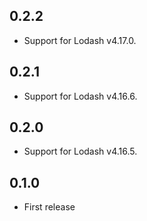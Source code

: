 ## 0.2.2

* Support for Lodash v4.17.0.

## 0.2.1

* Support for Lodash v4.16.6.

## 0.2.0

* Support for Lodash v4.16.5.

## 0.1.0

* First release
